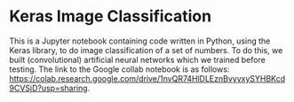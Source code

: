 # Keras Image Classification

This is a Jupyter notebook containing code written in Python, using the Keras library, to do image classification of a set of numbers. To do this, we built (convolutional) artificial neural networks which we trained before testing. The link to the Google collab notebook is as follows: https://colab.research.google.com/drive/1nvQR74HlDLEznBvyyxySYHBKcd9CVSjD?usp=sharing.
